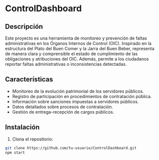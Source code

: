 # ControlDashboard

## Descripción

Este proyecto es una herramienta de monitoreo y prevención de faltas administrativas en los Órganos Internos de Control (OIC). Inspirado en la estructura del Plato del Buen Comer y la Jarra del Buen Beber, representa de manera clara y comprensible el estado de cumplimiento de las obligaciones y atribuciones del OIC. Además, permite a los ciudadanos reportar faltas administrativas o inconsistencias detectadas.

## Características

- Monitoreo de la evolución patrimonial de los servidores públicos.
- Registro de participación en procedimientos de contratación pública.
- Información sobre sanciones impuestas a servidores públicos.
- Datos detallados sobre procesos de contratación.
- Gestión de entrega-recepción de cargos públicos.

## Instalación

1. Clona el repositorio:

```bash
git clone https://github.com/tu-usuario/ControlDashboard.git
npm start

